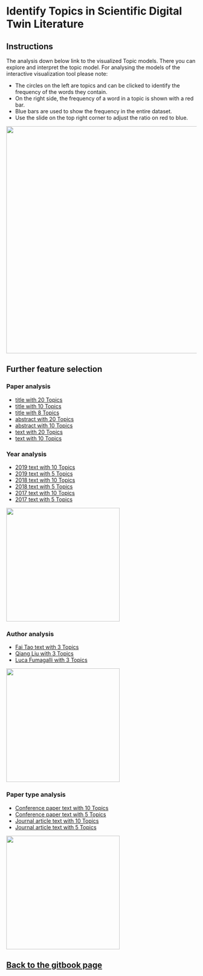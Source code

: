 # Identify Topics in Scientific Digital Twin Literature


## Instructions

The analysis down below link to the visualized Topic models. There you can explore and interpret the topic model. For analysing the models of the interactive visualization tool please note:
- The circles on the left are topics and can be clicked to identify the frequency of the words they contain. 
- On the right side, the frequency of a word in a topic is shown with a red bar. 
- Blue bars are used to show the frequency in the entire dataset.
- Use the slide on the top right corner to adjust the ratio on red to blue.


[<img src="https://jappes0815.github.io/ML4B/LDAvis_picture.png" width= 600 hight= 325/>](https://jappes0815.github.io/ML4B/LDAvis_picture.png)

## Further feature selection

### Paper analysis
- [title with 20 Topics](https://jappes0815.github.io/ML4B/topics_title_lda20.html)
- [title with 10 Topics](https://jappes0815.github.io/ML4B/topics_title_lda10.html)
- [title with 8 Topics](https://jappes0815.github.io/ML4B/topics_title_lda08.html)
- [abstract with 20 Topics](https://jappes0815.github.io/ML4B/topics_text_lda20.html)
- [abstract with 10 Topics](https://jappes0815.github.io/ML4B/topics_text_lda10.html)
- [text with 20 Topics](https://jappes0815.github.io/ML4B/topics_abstract_lda20.html)
- [text with 10 Topics](https://jappes0815.github.io/ML4B/topics_abstract_lda10.html)

### Year analysis
- [2019 text with 10 Topics](https://jappes0815.github.io/ML4B/text_2019.html)
- [2019 text with 5 Topics](https://jappes0815.github.io/ML4B/text_2019_5.html)
- [2018 text with 10 Topics](https://jappes0815.github.io/ML4B/text_2018.html)
- [2018 text with 5 Topics](https://jappes0815.github.io/ML4B/text_2018_5.html)
- [2017 text with 10 Topics](https://jappes0815.github.io/ML4B/text_2017.html)
- [2017 text with 5 Topics](https://jappes0815.github.io/ML4B/text_2017_5.html)

<a href="https://jappes0815.github.io/ML4B/Papers_Years.PNG"><img src="https://jappes0815.github.io/ML4B/Papers_Years.PNG" width= 300 hight= 140/></a>

### Author analysis
- [Fai Tao text with 3 Topics](https://jappes0815.github.io/ML4B/text_Fei_Tao.html)
- [Qiang Liu with 3 Topics](https://jappes0815.github.io/ML4B/text_Qiang_Liu.html)
- [Luca Fumagalli with 3 Topics](https://jappes0815.github.io/ML4B/text_Luca_Fumagalli.html )

<a href="https://jappes0815.github.io/ML4B/Papers_Authors.PNG"><img src="https://jappes0815.github.io/ML4B/Papers_Authors.PNG" width= 300 hight= 140/></a>

### Paper type analysis
- [Conference paper text with 10 Topics](https://jappes0815.github.io/ML4B/text_conferencePaper.html)
- [Conference paper text with 5 Topics](https://jappes0815.github.io/ML4B/text_conferencePaper_5.html)
- [Journal article text with 10 Topics](https://jappes0815.github.io/ML4B/text_journalArticle.html)
- [Journal article text with 5 Topics](https://jappes0815.github.io/ML4B/text_journalArticle_5.html)

<a href="https://jappes0815.github.io/ML4B/Papers_Type.PNG"><img src="https://jappes0815.github.io/ML4B/Papers_Type.PNG" width= 300 hight= 140/></a>

## [Back to the gitbook page](https://app.gitbook.com/@fau/s/ml4b/research-projects/identify-topics-frank-and-nazar)

